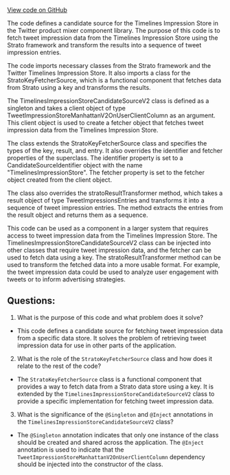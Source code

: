 [View code on GitHub](https://github.com/misbahsy/the-algorithm/product-mixer/component-library/src/main/scala/com/twitter/product_mixer/component_library/candidate_source/timelines_impression_store/TimelinesImpressionStoreCandidateSourceV2.scala)

The code defines a candidate source for the Timelines Impression Store in the Twitter product mixer component library. The purpose of this code is to fetch tweet impression data from the Timelines Impression Store using the Strato framework and transform the results into a sequence of tweet impression entries.

The code imports necessary classes from the Strato framework and the Twitter Timelines Impression Store. It also imports a class for the StratoKeyFetcherSource, which is a functional component that fetches data from Strato using a key and transforms the results.

The TimelinesImpressionStoreCandidateSourceV2 class is defined as a singleton and takes a client object of type TweetImpressionStoreManhattanV2OnUserClientColumn as an argument. This client object is used to create a fetcher object that fetches tweet impression data from the Timelines Impression Store.

The class extends the StratoKeyFetcherSource class and specifies the types of the key, result, and entry. It also overrides the identifier and fetcher properties of the superclass. The identifier property is set to a CandidateSourceIdentifier object with the name "TimelinesImpressionStore". The fetcher property is set to the fetcher object created from the client object.

The class also overrides the stratoResultTransformer method, which takes a result object of type TweetImpressionsEntries and transforms it into a sequence of tweet impression entries. The method extracts the entries from the result object and returns them as a sequence.

This code can be used as a component in a larger system that requires access to tweet impression data from the Timelines Impression Store. The TimelinesImpressionStoreCandidateSourceV2 class can be injected into other classes that require tweet impression data, and the fetcher can be used to fetch data using a key. The stratoResultTransformer method can be used to transform the fetched data into a more usable format. For example, the tweet impression data could be used to analyze user engagement with tweets or to inform advertising strategies.
## Questions: 
 1. What is the purpose of this code and what problem does it solve?
- This code defines a candidate source for fetching tweet impression data from a specific data store. It solves the problem of retrieving tweet impression data for use in other parts of the application.

2. What is the role of the `StratoKeyFetcherSource` class and how does it relate to the rest of the code?
- The `StratoKeyFetcherSource` class is a functional component that provides a way to fetch data from a Strato data store using a key. It is extended by the `TimelinesImpressionStoreCandidateSourceV2` class to provide a specific implementation for fetching tweet impression data.

3. What is the significance of the `@Singleton` and `@Inject` annotations in the `TimelinesImpressionStoreCandidateSourceV2` class?
- The `@Singleton` annotation indicates that only one instance of the class should be created and shared across the application. The `@Inject` annotation is used to indicate that the `TweetImpressionStoreManhattanV2OnUserClientColumn` dependency should be injected into the constructor of the class.